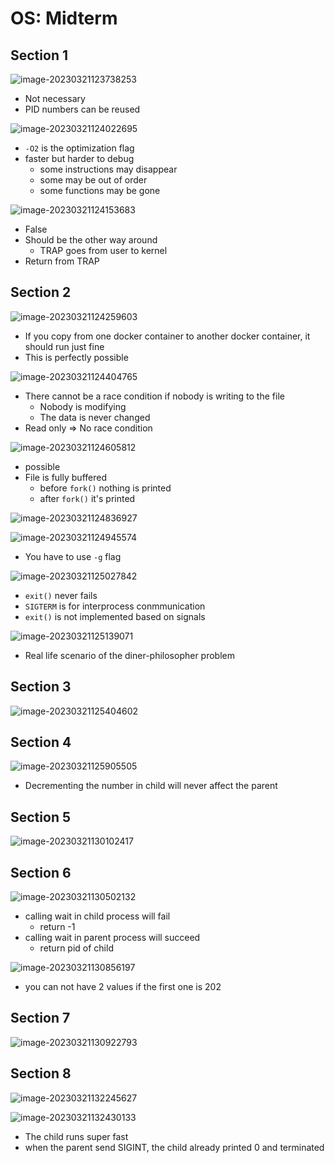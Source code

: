 # OS: Midterm

## Section 1

![image-20230321123738253](C:\Users\addas\AppData\Roaming\Typora\typora-user-images\image-20230321123738253.png)

* Not necessary
* PID numbers can be reused

![image-20230321124022695](C:\Users\addas\AppData\Roaming\Typora\typora-user-images\image-20230321124022695.png)

* `-O2` is the optimization flag
* faster but harder to debug
    * some instructions may disappear
    * some may be out of order
    * some functions may be gone

![image-20230321124153683](C:\Users\addas\AppData\Roaming\Typora\typora-user-images\image-20230321124153683.png)

* False
* Should be the other way around
    * TRAP goes from user to kernel
* Return from TRAP

## Section 2

![image-20230321124259603](C:\Users\addas\AppData\Roaming\Typora\typora-user-images\image-20230321124259603.png)

* If you copy from one docker container to another docker container, it should run just fine
* This is perfectly possible

![image-20230321124404765](C:\Users\addas\AppData\Roaming\Typora\typora-user-images\image-20230321124404765.png)

* There cannot be a race condition if nobody is writing to the file
    * Nobody is modifying
    * The data is never changed
* Read only => No race condition

![image-20230321124605812](C:\Users\addas\AppData\Roaming\Typora\typora-user-images\image-20230321124605812.png)

* possible
* File is fully buffered
    * before `fork()` nothing is printed
    * after `fork()` it's printed



![image-20230321124836927](C:\Users\addas\AppData\Roaming\Typora\typora-user-images\image-20230321124836927.png)

![image-20230321124945574](C:\Users\addas\AppData\Roaming\Typora\typora-user-images\image-20230321124945574.png)

* You have to use `-g` flag 



![image-20230321125027842](C:\Users\addas\AppData\Roaming\Typora\typora-user-images\image-20230321125027842.png)

* `exit()` never fails
* `SIGTERM` is for interprocess conmmunication
* `exit()` is not implemented based on signals

![image-20230321125139071](C:\Users\addas\AppData\Roaming\Typora\typora-user-images\image-20230321125139071.png)

* Real life scenario of the diner-philosopher problem



## Section 3

![image-20230321125404602](C:\Users\addas\AppData\Roaming\Typora\typora-user-images\image-20230321125404602.png)

## Section 4

![image-20230321125905505](C:\Users\addas\AppData\Roaming\Typora\typora-user-images\image-20230321125905505.png)

* Decrementing the number in child will never affect the parent

## Section 5

![image-20230321130102417](C:\Users\addas\AppData\Roaming\Typora\typora-user-images\image-20230321130102417.png)

## Section 6

![image-20230321130502132](C:\Users\addas\AppData\Roaming\Typora\typora-user-images\image-20230321130502132.png)

* calling wait in child process will fail
    * return -1
* calling wait in parent process will succeed
    * return pid of child

![image-20230321130856197](C:\Users\addas\AppData\Roaming\Typora\typora-user-images\image-20230321130856197.png)

* you can not have 2 values if the first one is 202



## Section 7

![image-20230321130922793](C:\Users\addas\AppData\Roaming\Typora\typora-user-images\image-20230321130922793.png)

## Section 8

![image-20230321132245627](C:\Users\addas\AppData\Roaming\Typora\typora-user-images\image-20230321132245627.png)

![image-20230321132430133](C:\Users\addas\AppData\Roaming\Typora\typora-user-images\image-20230321132430133.png)

* The child runs super fast
* when the parent send SIGINT, the child already printed 0 and terminated